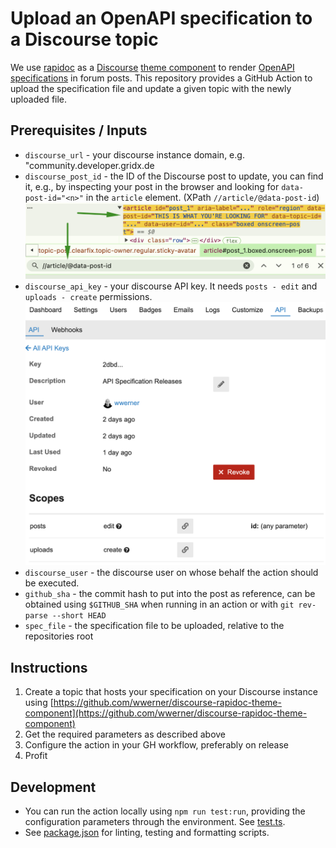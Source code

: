 # Upload an OpenAPI specification to a Discourse topic

We use [rapidoc](https://rapidocweb.com/) as a
[Discourse](https://discourse.org/)
[theme component](https://github.com/wwerner/discourse-rapidoc-theme-component)
to render [OpenAPI specifications](https://swagger.io/specification/) in forum
posts. This repository provides a GitHub Action to upload the specification file
and update a given topic with the newly uploaded file.

## Prerequisites / Inputs

- `discourse_url` - your discourse instance domain, e.g.
  "community.developer.gridx.de
- `discourse_post_id` - the ID of the Discourse post to update, you can find it,
  e.g., by inspecting your post in the browser and looking for
  `data-post-id="<n>"` in the `article` element. (XPath
  `//article/@data-post-id`) ![Discourse Post ID](doc-post-id.png)
- `discourse_api_key` - your discourse API key. It needs `posts - edit` and
  `uploads - create` permissions.
  ![Discourse API Key](doc-discourse-api-key.png)
- `discourse_user` - the discourse user on whose behalf the action should be
  executed.
- `github_sha` - the commit hash to put into the post as reference, can be
  obtained using `$GITHUB_SHA` when running in an action or with
  `git rev-parse --short HEAD`
- `spec_file` - the specification file to be uploaded, relative to the
  repositories root

## Instructions

1. Create a topic that hosts your specification on your Discourse instance using
   [https://github.com/wwerner/discourse-rapidoc-theme-component](https://github.com/wwerner/discourse-rapidoc-theme-component)
1. Get the required parameters as described above
1. Configure the action in your GH workflow, preferably on release
1. Profit

## Development

- You can run the action locally using `npm run test:run`, providing the
  configuration parameters through the environment. See
  [test.ts](./src/test.ts).
- See [package.json](./package.json) for linting, testing and formatting
  scripts.
